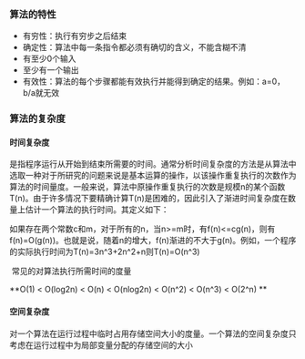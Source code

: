 ### 算法的特性

* 有穷性：执行有穷步之后结束
* 确定性：算法中每一条指令都必须有确切的含义，不能含糊不清
* 有至少0个输入
* 至少有一个输出
* 有效性：算法的每个步骤都能有效执行并能得到确定的结果。例如：a=0， b/a就无效

### 算法的复杂度

#### 时间复杂度

是指程序运行从开始到结束所需要的时间。通常分析时间复杂度的方法是从算法中选取一种对于所研究的问题来说是基本运算的操作，以该操作重复执行的次数作为算法的时间量度。一般来说，算法中原操作重复执行的次数是规模n的某个函数T(n)。由于许多情况下要精确计算T(n)是困难的，因此引入了渐进时间复杂度在数量上估计一个算法的执行时间。其定义如下：

​	如果存在两个常数c和m，对于所有的n，当n>=m时，有f(n)<=cg(n)，则有f(n)=O(g(n))。也就是说，随着n的增大，f(n)渐进的不大于g(n)。例如，一个程序的实际执行时间为T(n)=3n^3+2n^2+n则T(n)=O(n^3)

​	常见的对算法执行所需时间的度量

**O(1) < O(log2n) < O(n) < O(nlog2n) < O(n^2) < O(n^3) < O(2^n) **

#### 空间复杂度

对一个算法在运行过程中临时占用存储空间大小的度量。一个算法的空间复杂度只考虑在运行过程中为局部变量分配的存储空间的大小